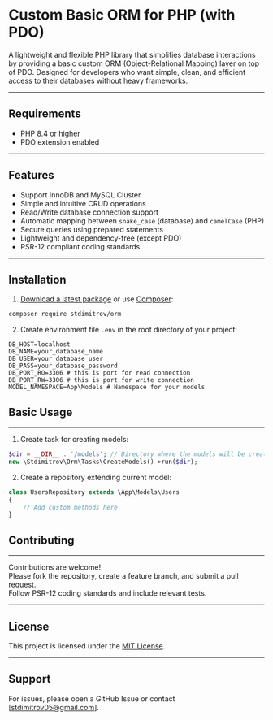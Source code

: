# Custom Basic ORM for PHP (with PDO)

A lightweight and flexible PHP library that simplifies database interactions by providing a basic custom ORM (Object-Relational Mapping) layer on top of PDO.
Designed for developers who want simple, clean, and efficient access to their databases without heavy frameworks.

---
## Requirements

- PHP  8.4 or higher
- PDO extension enabled

---
## Features

- Support InnoDB and MySQL Cluster
- Simple and intuitive CRUD operations
- Read/Write database connection support
- Automatic mapping between `snake_case` (database) and `camelCase` (PHP)
- Secure queries using prepared statements
- Lightweight and dependency-free (except PDO)
- PSR-12 compliant coding standards

---

## Installation
1. [Download a latest package](https://github.com/stdimitrov05/PHP-PDO-ORM/releases) or use [Composer](http://getcomposer.org/):
```bash
composer require stdimitrov/orm
```

2. Create environment file `.env` in the root directory of your project:
```dotenv
DB_HOST=localhost
DB_NAME=your_database_name
DB_USER=your_database_user
DB_PASS=your_database_password
DB_PORT_RO=3306 # this is port for read connection
DB_PORT_RW=3306 # this is port for write connection
MODEL_NAMESPACE=App\Models # Namespace for your models
```

## Basic Usage
---

1. Create task for creating models:

```php
$dir = __DIR__ . '/models'; // Directory where the models will be created
new \Stdimitrov\Orm\Tasks\CreateModels()->run($dir);
```

2. Create a repository extending current model:

```php
class UsersRepository extends \App\Models\Users
{
    // Add custom methods here 
}
```


## Contributing
---
Contributions are welcome!  
Please fork the repository, create a feature branch, and submit a pull request.  
Follow PSR-12 coding standards and include relevant tests.

---

## License

This project is licensed under the [MIT License](https://github.com/stdimitrov05/PHP-PDO-ORM/blob/main/LICENSE).

---

## Support

For issues, please open a GitHub Issue or contact [stdimitrov05@gmail.com].


